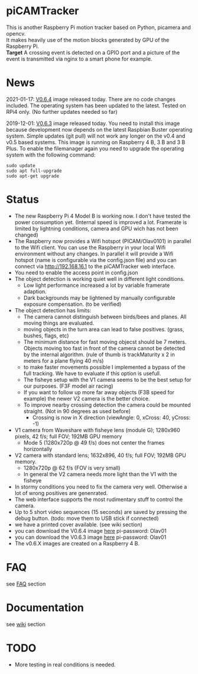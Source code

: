 # piCAMTracker
This is another Raspberry Pi motion tracker based on Python, picamera and opencv.   
It makes heavily use of the motion blocks generated by GPU of the Raspberry Pi.   
**Target** A crossing event is detected on a GPIO port and a picture of the event is transmitted via nginx to a smart phone for example.
# News
2021-01-17: [V0.6.4](https://drive.google.com/file/d/1xuHntIMFQ1BPVGnHj9Ad_DN_oLKLxGlQ/view?usp=sharing) image released today. There are no code changes included.
            The operating system has been updated to the latest. Tested on RPi4 only. (No further updates needed so far)
            
2019-12-01: [V0.6.3](https://drive.google.com/open?id=14-Zqk-uW1Q9dErGkBKbVC-Mp4glUpEsP) image released today. You need to install this image because development now depends on the latest Raspbian Buster operating system. Simple updates (git pull) will not work any longer on the v0.4 and v0.5 based systems. This image is running on Raspberry 4 B, 3 B and 3 B Plus.
To enable the filemanager again you need to upgrade the operating system with the following command:
```
sudo update
sudo apt full-upgrade
sudo apt-get upgrade
```
 
# Status
* The new Raspberry Pi 4 Model B is working now. I don't have tested the power consumption yet. (Internal speed is improved a lot. Framerate is limited by lightning conditions, camera and GPU wich has not been changed)
* The Raspberry now provides a Wifi hotspot (PICAM/Olav0101) in parallel to the Wifi client. You can use the Raspberry in your local Wifi environment without any changes. In parallel it will provide a Wifi hotspot (name is configurable via the config.json file) and you can connect via http://192.168.16.1 to the piCAMTracker web interface. 
* You need to enable the access point in config.json
* The object detection is working quiet well in different light conditions.
  * Low light performance increased a lot by variable framerate adaption.
  * Dark backgrounds may be lightened by manually configurable exposure compensation. (to be verified) 
* The object detection has limits: 
  * The camera cannot distinguish between birds/bees and planes. All moving things are evaluated.
  * moving objects in the turn area can lead to false positives. (grass, bushes, flags, etc)
  * The minimum distance for fast moving objecst should be 7 meters. Objects moving too fast in front of the camera cannot be detected by the internal algorithm. (rule of thumb is trackMaturity x 2 in meters for a plane flying 40 m/s)
  * to make faster movements possible I implemented a bypass of the full tracking. We have to evaluate if this option is usefull.
  * The fisheye setup with the V1 camera seems to be the best setup for our purposes. (F3F model air racing)
  * If you want to follow up more far away objects (F3B speed for example) the newer V2 camera is the better choice.
  * To improve nearby crossing detection the camera could be mounted straight. (Not in 90 degrees as used before)
    * Crossing is now in X direction (viewAngle: 0, xCross: 40, yCross: -1)  
* V1 camera from Waveshare with fisheye lens (module G); 1280x960 pixels, 42 f/s; full FOV; 192MB GPU memory
  * Mode 5 (1280x720p @ 49 f/s) does not center the frames horizontally
* V2 camera with standard lens; 1632x896, 40 f/s; full FOV; 192MB GPU memory.
  * 1280x720p @ 62 f/s (FOV is very small)
  * In general the V2 camera needs more light than the V1 with the fisheye
* In stormy conditions you need to fix the camera very well. Otherwise a lot of wrong positives are genenrated.
* The web interface supports the most rudimentary stuff to control the camera.
* Up to 5 short video sequences (15 seconds) are saved by pressing the debug button. (todo: move them  to USB stick if connected)   
* we have a printed cover available. (see wiki section)
* you can download the V0.6.4 image [here](https://drive.google.com/file/d/1xuHntIMFQ1BPVGnHj9Ad_DN_oLKLxGlQ/view?usp=sharing)
  pi-password: Olav01
* you can download the V0.6.3 image [here](https://drive.google.com/open?id=14-Zqk-uW1Q9dErGkBKbVC-Mp4glUpEsP)
  pi-password: Olav01
* The v0.6.X images are created on a Raspberry 4 B.

# FAQ
see [FAQ](https://github.com/barney-NG/piCAMTracker/wiki/FAQ) section

# Documentation
see [wiki](https://github.com/barney-NG/piCAMTracker/wiki) section

# TODO
* More testing in real conditions is needed.
